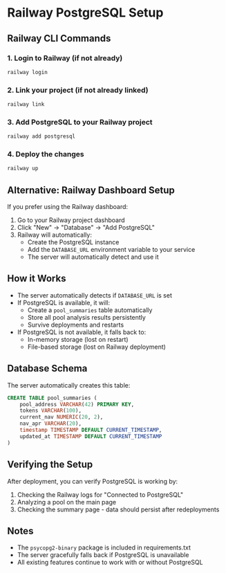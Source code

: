 # Railway PostgreSQL Setup

## Railway CLI Commands

### 1. Login to Railway (if not already)
```bash
railway login
```

### 2. Link your project (if not already linked)
```bash
railway link
```

### 3. Add PostgreSQL to your Railway project
```bash
railway add postgresql
```

### 4. Deploy the changes
```bash
railway up
```

## Alternative: Railway Dashboard Setup

If you prefer using the Railway dashboard:

1. Go to your Railway project dashboard
2. Click "New" → "Database" → "Add PostgreSQL"
3. Railway will automatically:
   - Create the PostgreSQL instance
   - Add the `DATABASE_URL` environment variable to your service
   - The server will automatically detect and use it

## How it Works

- The server automatically detects if `DATABASE_URL` is set
- If PostgreSQL is available, it will:
  - Create a `pool_summaries` table automatically
  - Store all pool analysis results persistently
  - Survive deployments and restarts
- If PostgreSQL is not available, it falls back to:
  - In-memory storage (lost on restart)
  - File-based storage (lost on Railway deployment)

## Database Schema

The server automatically creates this table:

```sql
CREATE TABLE pool_summaries (
    pool_address VARCHAR(42) PRIMARY KEY,
    tokens VARCHAR(100),
    current_nav NUMERIC(20, 2),
    nav_apr VARCHAR(20),
    timestamp TIMESTAMP DEFAULT CURRENT_TIMESTAMP,
    updated_at TIMESTAMP DEFAULT CURRENT_TIMESTAMP
)
```

## Verifying the Setup

After deployment, you can verify PostgreSQL is working by:

1. Checking the Railway logs for "Connected to PostgreSQL"
2. Analyzing a pool on the main page
3. Checking the summary page - data should persist after redeployments

## Notes

- The `psycopg2-binary` package is included in requirements.txt
- The server gracefully falls back if PostgreSQL is unavailable
- All existing features continue to work with or without PostgreSQL